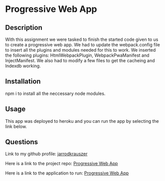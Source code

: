 # Progressive Web App

## Description
  
With this assignment we were tasked to finish the started code given to us to create a progressive web app.  We had to update the webpack.config file to insert all the plugins and modules needed for this to work.  We inserted the following plugins: HtmlWebpackPlugin, WebpackPwaManifest and InjectManifest.  We also had to modify a few files to get the cacheing and Indexdb working.

## Installation

npm i to install all the neccessary node modules.

## Usage

This app was deployed to heroku and you can run the app by selecting the link below.

 ## Questions

Link to my github profile: [jarrodkrauszer](https://github.com/jarrodkrauszer)

Here is a link to the project repo: [Progressive Web App](https://github.com/jarrodkrauszer/pwa)

Here is a link to the application to run: [Progressive Web App](https://pwa-jk-acf810acdcdf.herokuapp.com/)